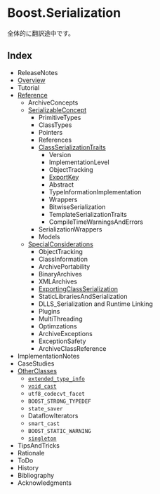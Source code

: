 # Boost.Serialization
全体的に翻訳途中です。

## Index

- ReleaseNotes
- [Overview](boostserialization/overview.md)
- Tutorial
- [Reference](boostserialization/reference.md)
	- ArchiveConcepts
	- [SerializableConcept](boostserialization/reference/serializableconcept.md)
		- PrimitiveTypes
    	- ClassTypes
    	- Pointers
    	- References
    	- [ClassSerializationTraits](boostserialization/reference/serializableconcept/class-serialization-traits.md)
      		- Version
      		- ImplementationLevel
      		- ObjectTracking
      		- [ExportKey](boostserialization/reference/serializableconcept/class-serialization-traits/export-key.md)
      		- Abstract
      		- TypeInformationImplementation
      		- Wrappers
      		- BitwiseSerialization
      		- TemplateSerializationTraits
      		- CompileTimeWarningsAndErrors
		- SerializationWrappers
    	- Models
	- [SpecialConsiderations](boostserialization/reference/special-considerations.md)
    	- ObjectTracking
    	- ClassInformation
    	- ArchivePortability
    	- BinaryArchives
    	- XMLArchives
    	- [ExportingClassSerialization](boostserialization/reference/special-considerations/exporting-class-serialization.md)
    	- StaticLibrariesAndSerialization
    	- DLLS_Serialization and Runtime Linking
    	- Plugins
    	- MultiThreading
    	- Optimzations
    	- ArchiveExceptions
    	- ExceptionSafety
  		- ArchiveClassReference
- ImplementationNotes
- CaseStudies
- [OtherClasses](boostserialization/other-classses.md)
  	- [`extended_type_info`](/boostserialization/other-classses/extended_type_info.md)
  	- [`void_cast`](boostserialization/other-classses/void_cast.md)
  	- `utf8_codecvt_facet`
  	- `BOOST_STRONG_TYPEDEF`
  	- `state_saver`
  	- DataflowIterators
  	- `smart_cast`
  	- `BOOST_STATIC_WARNING`
  	- [`singleton`](boostserialization/other-classses/singleton.md)
- TipsAndTricks
- Rationale
- ToDo
- History
- Bibliography
- Acknowledgments

